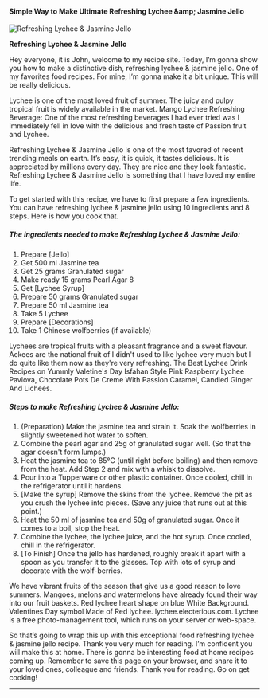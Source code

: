             

#### Simple Way to Make Ultimate Refreshing Lychee &amp;amp; Jasmine Jello

![Refreshing Lychee &amp; Jasmine Jello](https://img-global.cpcdn.com/recipes/6235257163481088/751x532cq70/refreshing-lychee-jasmine-jello-recipe-main-photo.jpg)

**Refreshing Lychee &amp; Jasmine Jello**

Hey everyone, it is John, welcome to my recipe site. Today, I’m gonna show you how to make a distinctive dish, refreshing lychee & jasmine jello. One of my favorites food recipes. For mine, I’m gonna make it a bit unique. This will be really delicious.

Lychee is one of the most loved fruit of summer. The juicy and pulpy tropical fruit is widely available in the market. Mango Lychee Refreshing Beverage: One of the most refreshing beverages I had ever tried was I immediately fell in love with the delicious and fresh taste of Passion fruit and Lychee.

Refreshing Lychee & Jasmine Jello is one of the most favored of recent trending meals on earth. It’s easy, it is quick, it tastes delicious. It is appreciated by millions every day. They are nice and they look fantastic. Refreshing Lychee & Jasmine Jello is something that I have loved my entire life.

To get started with this recipe, we have to first prepare a few ingredients. You can have refreshing lychee & jasmine jello using 10 ingredients and 8 steps. Here is how you cook that.

##### The ingredients needed to make Refreshing Lychee & Jasmine Jello:

1.  Prepare \[Jello\]
2.  Get 500 ml Jasmine tea
3.  Get 25 grams Granulated sugar
4.  Make ready 15 grams Pearl Agar 8
5.  Get \[Lychee Syrup\]
6.  Prepare 50 grams Granulated sugar
7.  Prepare 50 ml Jasmine tea
8.  Take 5 Lychee
9.  Prepare \[Decorations\]
10.  Take 1 Chinese wolfberries (if available)

Lychees are tropical fruits with a pleasant fragrance and a sweet flavour. Ackees are the national fruit of I didn't used to like lychee very much but I do quite like them now as they're very refreshing. The Best Lychee Drink Recipes on Yummly Valetine's Day Isfahan Style Pink Raspberry Lychee Pavlova, Chocolate Pots De Creme With Passion Caramel, Candied Ginger And Lichees.

##### Steps to make Refreshing Lychee & Jasmine Jello:

1.  (Preparation) Make the jasmine tea and strain it. Soak the wolfberries in slightly sweetened hot water to soften.
2.  Combine the pearl agar and 25g of granulated sugar well. (So that the agar doesn't form lumps.)
3.  Heat the jasmine tea to 85°C (until right before boiling) and then remove from the heat. Add Step 2 and mix with a whisk to dissolve.
4.  Pour into a Tupperware or other plastic container. Once cooled, chill in the refrigerator until it hardens.
5.  \[Make the syrup\] Remove the skins from the lychee. Remove the pit as you crush the lychee into pieces. (Save any juice that runs out at this point.)
6.  Heat the 50 ml of jasmine tea and 50g of granulated sugar. Once it comes to a boil, stop the heat.
7.  Combine the lychee, the lychee juice, and the hot syrup. Once cooled, chill in the refrigerator.
8.  \[To Finish\] Once the jello has hardened, roughly break it apart with a spoon as you transfer it to the glasses. Top with lots of syrup and decorate with the wolf-berries.

We have vibrant fruits of the season that give us a good reason to love summers. Mangoes, melons and watermelons have already found their way into our fruit baskets. Red lychee heart shape on blue White Background. Valentines Day symbol Made of Red lychee. lychee.electerious.com. Lychee is a free photo-management tool, which runs on your server or web-space.

So that’s going to wrap this up with this exceptional food refreshing lychee & jasmine jello recipe. Thank you very much for reading. I’m confident you will make this at home. There is gonna be interesting food at home recipes coming up. Remember to save this page on your browser, and share it to your loved ones, colleague and friends. Thank you for reading. Go on get cooking!

* * *